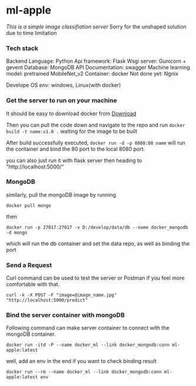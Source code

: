 # ml-apple
*This is a simple image classifiation server*
Sorry for the unshaped solution due to time limitation

### Tech stack
Backend Language: 	   			Python
Api framework:            			 Flask
Wsgi server:       					   Gunicorn + gevent
Database:                     			MongoDB
API Documentation:   			 swagger
Machine learning model:  	  pretrained MobileNet_v2
Container: docker
Not done yet:  Ngnix

Develope OS env: windows, Linux(with docker)

### Get the server to run on your machine
It should be easy to download docker from [Download](https://docs.docker.com/docker-for-windows/install/)

Then you can pull the code down and navigate to the repo and run
```docker build -t name:v1.0 .```
waiting for the image to be built

After  build successfully executed,
```docker run -d -p 8080:80 name```
will run the container and bind the 80 port to the local 8080 port.

you can also just run it with flask server then heading to 
"http://localhost:5000/"


### MongoDB
similarly, pull the mongoDB image by running
```
docker pull mongo
```
then
```
docker run -p 27017:27017 -v D:/develop/data/db --name docker_mongodb -d mongo
```
which will run the db container and set the data repo, as well as binding the port

### Send a Request
Curl command can be used to test the server or Postman if you feel more comfortable with that.
```
curl -k -X POST -F "image=@image_name.jpg" "http://localhost:5000/predict"
```

### Bind the server container with mongoDB
Following command can make server container to connect with the mongoDB container.
```
docker run -itd -P --name docker_ml --link docker_mongodb:conn ml-apple:latest
```
well, add an env in the end if you want to check binding result
```
docker run --rm --name docker_ml --link docker_mongodb:conn ml-apple:latest env
```